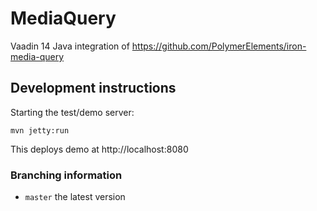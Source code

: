 # MediaQuery

Vaadin 14 Java integration of https://github.com/PolymerElements/iron-media-query

## Development instructions

Starting the test/demo server:
```
mvn jetty:run
```

This deploys demo at http://localhost:8080

### Branching information

* `master` the latest version

